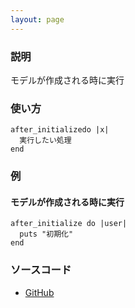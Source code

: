 ```yaml
---
layout: page
---
```

### 説明
モデルが作成される時に実行

### 使い方
    after_initializedo |x|
      実行したい処理
    end

### 例
#### モデルが作成される時に実行
    after_initialize do |user|
      puts "初期化"
    end

### ソースコード
* [GitHub](https://github.com/rails/rails/blob/f33d52c95217212cbacc8d5e44b5a8e3cdc6f5b3/railties/lib/rails/railtie/configuration.rb#L70)